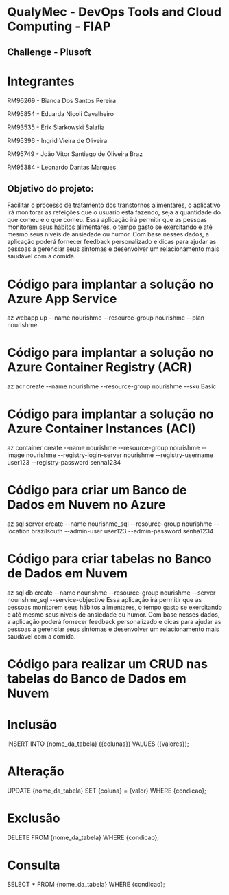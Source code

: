 # QualyMec - DevOps Tools and Cloud Computing - FIAP

## Challenge - Plusoft
# Integrantes
RM96269 - Bianca Dos Santos Pereira

RM95854 - Eduarda Nicoli Cavalheiro

RM93535 - Erik Siarkowski Salafia

RM95396 - Ingrid Vieira de Oliveira

RM95749 - João Vitor Santiago de Oliveira Braz

RM95384 - Leonardo Dantas Marques

## Objetivo do projeto:
Facilitar o processo de tratamento dos transtornos alimentares, o aplicativo irá monitorar as refeições que o usuario está fazendo, seja a quantidade do que comeu e o que comeu.
Essa aplicação irá permitir que as pessoas monitorem seus hábitos alimentares, o tempo gasto se exercitando e até mesmo seus níveis de ansiedade ou humor. Com base nesses dados, a aplicação poderá fornecer feedback personalizado e dicas para ajudar as pessoas a gerenciar seus sintomas e desenvolver um relacionamento mais saudável com a comida. 

# Código para implantar a solução no Azure App Service
az webapp up --name nourishme --resource-group nourishme --plan nourishme

# Código para implantar a solução no Azure Container Registry (ACR)
az acr create --name nourishme --resource-group nourishme --sku Basic

# Código para implantar a solução no Azure Container Instances (ACI)
az container create --name nourishme --resource-group nourishme --image nourishme --registry-login-server nourishme --registry-username user123 --registry-password senha1234

# Código para criar um Banco de Dados em Nuvem no Azure
az sql server create --name nourishme_sql --resource-group nourishme --location brazilsouth --admin-user user123 --admin-password senha1234

# Código para criar tabelas no Banco de Dados em Nuvem
az sql db create --name nourishme --resource-group nourishme --server nourishme_sql --service-objective Essa aplicação irá permitir que as pessoas monitorem seus hábitos alimentares, o tempo gasto se exercitando e até mesmo seus níveis de ansiedade ou humor. Com base nesses dados, a aplicação poderá fornecer feedback personalizado e dicas para ajudar as pessoas a gerenciar seus sintomas e desenvolver um relacionamento mais saudável com a comida. 

# Código para realizar um CRUD nas tabelas do Banco de Dados em Nuvem
# Inclusão
INSERT INTO {nome_da_tabela} ({colunas}) VALUES ({valores});

# Alteração
UPDATE {nome_da_tabela} SET {coluna} = {valor} WHERE {condicao};

# Exclusão
DELETE FROM {nome_da_tabela} WHERE {condicao};

# Consulta
SELECT * FROM {nome_da_tabela} WHERE {condicao};
